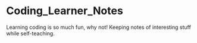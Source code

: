 # Coding_Learner_Notes
Learning coding is so much fun, why not! Keeping notes of interesting stuff while self-teaching.
